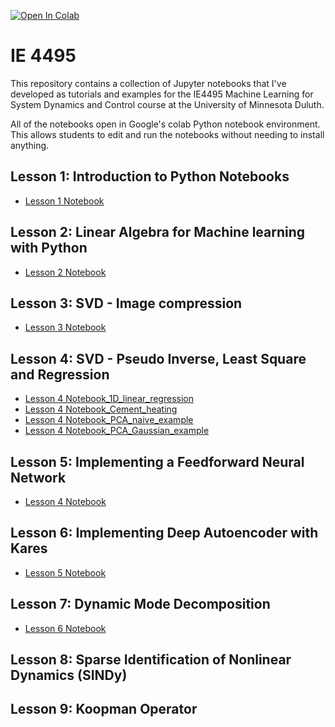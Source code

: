 [![Open In Colab](https://colab.research.google.com/assets/colab-badge.svg)](https://colab.research.google.com/github/yongzhiqu/IE_4495/blob/master/)

# IE 4495
This repository contains a collection of Jupyter notebooks that I've developed as tutorials and examples for the IE4495 Machine Learning for System Dynamics and Control course at the University of Minnesota Duluth. 

All of the notebooks open in Google's colab Python notebook environment. This allows students to edit and run the notebooks without needing to install anything.

## Lesson 1: Introduction to Python Notebooks
* [Lesson 1 Notebook](https://colab.research.google.com/github/yongzhiqu/IE_4495/blob/master/python_notebook_tutorial.ipynb)


## Lesson 2: Linear Algebra for Machine learning with Python
* [Lesson 2 Notebook](https://colab.research.google.com/github/yongzhiqu/IE_4495/blob/master//python_linear_algebra.ipynb)


## Lesson 3: SVD - Image compression 
* [Lesson 3 Notebook](https://colab.research.google.com/github/yongzhiqu/IE_4495/blob/master//CH01_SEC02.ipynb)


## Lesson 4: SVD - Pseudo Inverse, Least Square and Regression
* [Lesson 4 Notebook_1D_linear_regression](https://colab.research.google.com/github/yongzhiqu/IE_4495/blob/master//CH01_SEC04_2_Cement.CH01_SEC04_1_Linear.ipynb)
* [Lesson 4 Notebook_Cement_heating](https://colab.research.google.com/github/yongzhiqu/IE_4495/blob/master//CH01_SEC04_2_Cement.ipynb)
* [Lesson 4 Notebook_PCA_naive_example](https://colab.research.google.com/github/yongzhiqu/IE_4495/blob/master//PCA_naive_example.ipynb)
* [Lesson 4 Notebook_PCA_Gaussian_example](https://colab.research.google.com/github/yongzhiqu/IE_4495/blob/master//CH01_SEC05_1_PCAGaussian.ipynb)


## Lesson 5: Implementing a Feedforward Neural Network
* [Lesson 4 Notebook](https://colab.research.google.com/github/yongzhiqu/IE_4495/blob/master/extension_due_to_weight_partially_completed.ipynb)


## Lesson 6: Implementing Deep Autoencoder with Kares
* [Lesson 5 Notebook](https://colab.research.google.com/github/yongzhiqu/IE_4495/blob/master/modal_analysis.ipynb)


## Lesson 7: Dynamic Mode Decomposition
* [Lesson 6 Notebook](https://colab.research.google.com/github/yongzhiqu/IE_4495/blob/master/HW6_empty.ipynb)


## Lesson 8: Sparse Identification of Nonlinear Dynamics (SINDy)

## Lesson 9: Koopman Operator
